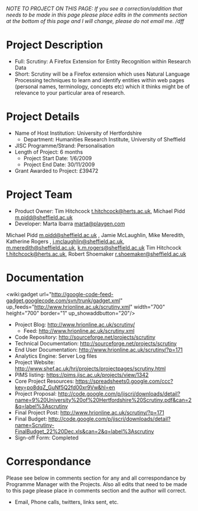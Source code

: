 _NOTE TO PROJECT ON THIS PAGE: If you see a correction/addition that needs to be made in this page please place edits in the comments section at the bottom of this page and I will change, please do not email me. /dff_

# Project Description #
  * Full: Scrutiny: A Firefox Extension for Entity Recognition within Research Data
  * Short: Scrutiny will be a Firefox extension which uses Natural Language Processing techniques to learn and identify entities within web pages (personal names, terminology, concepts etc) which it thinks might be of relevance to your particular area of research.

# Project Details #
  * Name of Host Institution: University of Hertfordshire
    * Department: Humanities Research Institute, University of Sheffield
  * JISC Programme/Strand: Personalisation
  * Length of Project: 6 months
    * Project Start Date: 1/6/2009
    * Project End Date: 30/11/2009
  * Grant Awarded to Project: £39472

# Project Team #
  * Product Owner: Tim Hitchcock <t.hitchcock@herts.ac.uk>, Michael Pidd m.pidd@sheffield.ac.uk
  * Developer: Marta Ibarra marta@playgen.com

Michael Pidd	m.pidd@sheffield.ac.uk	, Jamie McLaughlin, Mike Meredith, Katherine Rogers	, j.mclaughlin@sheffield.ac.uk, m.meredith@sheffield.ac.uk, k.m.rogers@sheffield.ac.uk	Tim Hitchcock <t.hitchcock@herts.ac.uk>, Robert Shoemaker <r.shoemaker@sheffield.ac.uk>

# Documentation #
<wiki:gadget url="http://google-code-feed-gadget.googlecode.com/svn/trunk/gadget.xml" up\_feeds="http://www.hrionline.ac.uk/scrutiny.xml" width="700" height="700" border="1" up\_showaddbutton="20"/>

  * Project Blog: http://www.hrionline.ac.uk/scrutiny/
    * Feed: http://www.hrionline.ac.uk/scrutiny.xml
  * Code Repository: http://sourceforge.net/projects/scrutiny
  * Technical Documentation: http://sourceforge.net/projects/scrutiny
  * End User Documentation: http://www.hrionline.ac.uk/scrutiny/?p=171
  * Analytics Engine: Server Log files
  * Project Website: http://www.shef.ac.uk/hri/projects/projectpages/scrutiny.html
  * PIMS listing: https://pims.jisc.ac.uk/projects/view/1342
  * Core Project Resources: https://spreadsheets0.google.com/ccc?key=po8dqZ_GuNf5Q2fd00xr9Vw&hl=en
  * Project Proposal: http://code.google.com/p/jiscri/downloads/detail?name=9%20University%20of%20Hertfordshire%20Scrutiny.pdf&can=2&q=label%3Ascrutiny
  * Final Project Post: http://www.hrionline.ac.uk/scrutiny/?p=171
  * Final Budget: http://code.google.com/p/jiscri/downloads/detail?name=Scrutiny-FinalBudget_22%20Dec.xls&can=2&q=label%3Ascrutiny
  * Sign-off Form: Completed

# Correspondance #
Please see below in comments section for any and all correspondance by Programme Manager with the Projects.  Also all edits that need to be made to this page please place in comments section and the author will correct.
  * Email, Phone calls, twitters, links sent, etc.
